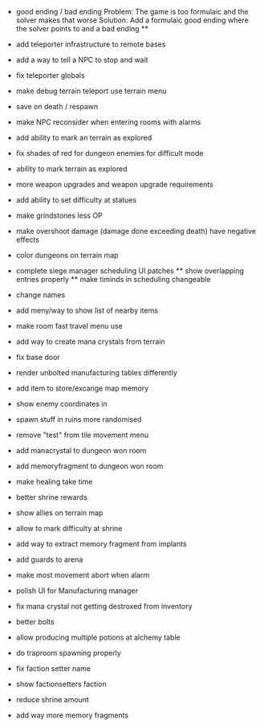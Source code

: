 * good ending / bad ending
Problem:
The game is too formulaic and the solver makes that worse
Solution:
Add a formulaic good ending where the solver points to and a bad ending
** 



* add teleporter infrastructure to remote bases
* add a way to tell a NPC to stop and wait
* fix teleporter globals
* make debug terrain teleport use terrain menu
* save on death / respawn
* make NPC reconsider when entering rooms with alarms
* add ability to mark an terrain as explored
* fix shades of red for dungeon enemies for difficult mode
* ability to mark terrain as explored
* more weapon upgrades and weapon upgrade requirements
* add ability to set difficulty at statues
* make grindstones less OP
* make overshoot damage (damage done exceeding death) have negative effects
* color dungeons on terrain map
* complete siege manager scheduling UI patches
** show overlapping entries properly
** make timinds in scheduling changeable
* change names
* add meny/way to show list of nearby items 
* make room fast travel menu use 
* add way to create mana crystals from terrain
* fix base door
* render unbolted manufacturing tables differently
* add item to store/excange map memory
* show enemy coordinates in 
* spawn stuff in ruins more randomised
* remove "test" from tile movement menu
* add manacrystal to dungeon won room
* add memoryfragment to dungeon won room
* make healing take time
* better shrine rewards
* show allies on terrain map
* allow to mark difficulty at shrine
* add way to extract memory fragment from implants
* add guards to arena
* make most movement abort when alarm
* polish UI for Manufacturing manager
* fix mana crystal not getting destroxed from inventory
* better bolts
* allow producing multiple potions at alchemy table
* do traproom spawning properly
* fix faction setter name
* show factionsetters faction
* reduce shrine amount
* add way more memory fragments
